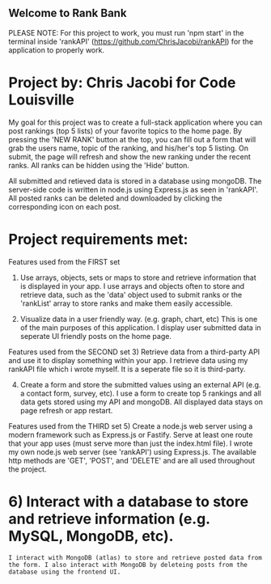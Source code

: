 ## Welcome to Rank Bank
PLEASE NOTE: For this project to work, you must run 'npm start' in the terminal inside 'rankAPI' (https://github.com/ChrisJacobi/rankAPI) for the application to properly work.

# Project by: Chris Jacobi for Code Louisville

My goal for this project was to create a full-stack application where you can post rankings (top 5 lists) of your favorite topics to the home page. By pressing the 'NEW RANK' button at the top, you can fill out a form that will grab the users name, topic of the ranking, and his/her's top 5 listing. On submit, the page will refresh and show the new ranking under the recent ranks. All ranks can be hidden using the 'Hide' button.

All submitted and retieved data is stored in a database using mongoDB. 
The server-side code is written in node.js using Express.js as seen in 'rankAPI'.
All posted ranks can be deleted and downloaded by clicking the corresponding icon on each post.

# Project requirements met:

Features used from the FIRST set
1) Use arrays, objects, sets or maps to store and retrieve information that is displayed in your app.
    I use arrays and objects often to store and retrieve data, such as the 'data' object used to submit ranks or the 'rankList' array to store ranks and make them easily accessible.

2) Visualize data in a user friendly way. (e.g. graph, chart, etc)
    This is one of the main purposes of this application. I display user submitted data in seperate UI friendly posts on the home page.


Features used from the SECOND set
3) Retrieve data from a third-party API and use it to display something within your app.
    I retrieve data using my rankAPI file which i wrote myself. It is a seperate file so it is third-party.

4) Create a form and store the submitted values using an external API (e.g. a contact form, survey, etc).
    I use a form to create top 5 rankings and all data gets stored using my API and mongoDB. All displayed data stays on page refresh or app restart.


Features used from the THIRD set
5) Create a node.js web server using a modern framework such as Express.js or Fastify.  Serve at least one route that your app uses (must serve more than just the index.html file).
    I wrote my own node.js web server (see 'rankAPI') using Express.js. The available http methods are 'GET', 'POST', and 'DELETE' and are all used throughout the project.

# 6) Interact with a database to store and retrieve information (e.g. MySQL, MongoDB, etc).
    I interact with MongoDB (atlas) to store and retrieve posted data from the form. I also interact with MongoDB by deleteing posts from the database using the frontend UI.